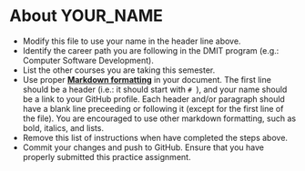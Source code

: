 # About **YOUR_NAME**

- Modify this file to use your name in the header line above.
- Identify the career path you are following in the DMIT program (e.g.: Computer Software Development).
- List the other courses you are taking this semester.
- Use proper [**Markdown formatting**](https://commonmark.org/help/) in your document. The first line should be a header (i.e.: it should start with `# `), and your name should be a link to your GitHub profile. Each header and/or paragraph should have a blank line preceeding or following it (except for the first line of the file). You are encouraged to use other markdown formatting, such as bold, italics, and lists.
- Remove this list of instructions when have completed the steps above.
- Commit your changes and push to GitHub. Ensure that you have properly submitted this practice assignment.
